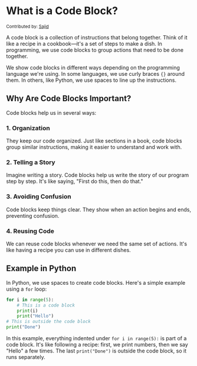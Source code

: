 # What is a Code Block?

<small>Contributed by: [Sajid](https://github.com/SomeOrdinaryBro)</small>


A code block is a collection of instructions that belong together. Think of it like a recipe in a cookbook—it's a set of steps to make a dish. In programming, we use code blocks to group actions that need to be done together.

We show code blocks in different ways depending on the programming language we're using. In some languages, we use curly braces `{}` around them. In others, like Python, we use spaces to line up the instructions.

## Why Are Code Blocks Important?

Code blocks help us in several ways:

### 1. Organization

They keep our code organized. Just like sections in a book, code blocks group similar instructions, making it easier to understand and work with.

### 2. Telling a Story

Imagine writing a story. Code blocks help us write the story of our program step by step. It's like saying, "First do this, then do that."

### 3. Avoiding Confusion

Code blocks keep things clear. They show when an action begins and ends, preventing confusion.

### 4. Reusing Code

We can reuse code blocks whenever we need the same set of actions. It's like having a recipe you can use in different dishes.

## Example in Python

In Python, we use spaces to create code blocks. Here's a simple example using a `for` loop:

```python
for i in range(5):
    # This is a code block
    print(i)
    print("Hello")
# This is outside the code block
print("Done")
```

In this example, everything indented under `for i in range(5):` is part of a code block. It's like following a recipe: first, we print numbers, then we say "Hello" a few times. The last `print("Done")` is outside the code block, so it runs separately.
